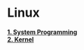 # Linux

[**1. System Programming**](System_Programming/INDEX.md)  
[**2. Kernel**](Kernel/INDEX.md)  